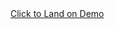 
  <div class=demo>
  <a href="https://ragul-b.github.io/Professional-TODO/">Click to Land on Demo</a>
</div>
